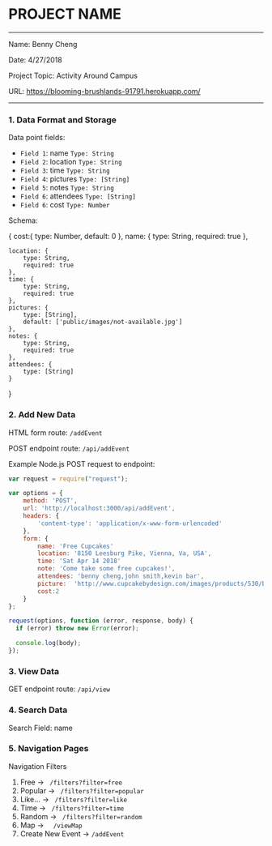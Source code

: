 
# PROJECT NAME

---

Name: Benny Cheng

Date: 4/27/2018

Project Topic: Activity Around Campus

URL: https://blooming-brushlands-91791.herokuapp.com/

---


### 1. Data Format and Storage

Data point fields:
- `Field 1`:     name           `Type: String`
- `Field 2`:     location       `Type: String`
- `Field 3`:     time           `Type: String`
- `Field 4`:     pictures       `Type: [String]`
- `Field 5`:     notes          `Type: String`
- `Field 6`:     attendees      `Type: [String]`
- `Field 6`:     cost           `Type: Number`


Schema:

{
    cost:{
        type: Number,
        default: 0
    },
    name: {
        type: String,
        required: true
    },

    location: {
        type: String,
        required: true
    },
    time: {
        type: String,
        required: true
    },
    pictures: {
        type: [String],
        default: ['public/images/not-available.jpg']
    },
    notes: {
        type: String,
        required: true
    },
    attendees: {
        type: [String]
    }

}



### 2. Add New Data

HTML form route: `/addEvent`

POST endpoint route: `/api/addEvent`

Example Node.js POST request to endpoint:
```javascript
var request = require("request");

var options = {
    method: 'POST',
    url: 'http://localhost:3000/api/addEvent',
    headers: {
        'content-type': 'application/x-www-form-urlencoded'
    },
    form: {
        name: 'Free Cupcakes'
        location: '8150 Leesburg Pike, Vienna, Va, USA',
        time: 'Sat Apr 14 2018'
        note: 'Come take some free cupcakes!',
        attendees: 'benny cheng,john smith,kevin bar',
        picture:  'http://www.cupcakebydesign.com/images/products/530/BirthdayCake.jpg',
        cost:2
    }
};

request(options, function (error, response, body) {
  if (error) throw new Error(error);

  console.log(body);
});
```

### 3. View Data

GET endpoint route: `/api/view`

### 4. Search Data

Search Field: name

### 5. Navigation Pages

Navigation Filters
1. Free -> `  /filters?filter=free  `
2. Popular -> `  /filters?filter=popular  `
3. Like... -> `  /filters?filter=like  `
4. Time -> `  /filters?filter=time  `
5. Random -> `  /filters?filter=random  `
6. Map -> `   /viewMap      `
7. Create New Event ->  `/addEvent `
